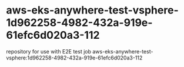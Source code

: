 # aws-eks-anywhere-test-vsphere-1d962258-4982-432a-919e-61efc6d020a3-112
repository for use with E2E test job aws-eks-anywhere-test-vsphere:1d962258-4982-432a-919e-61efc6d020a3-112
